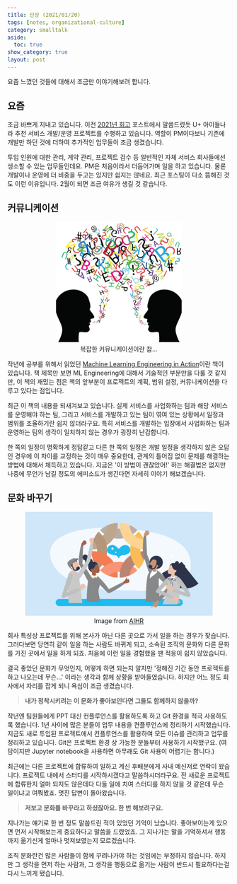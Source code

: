 ```yaml
---
title: 단상 (2021/01/20)
tags: [notes, organizational-culture]
category: smalltalk
aside:
  toc: true
show_category: true
layout: post
---
```


요즘 느꼈던 것들에 대해서 조금만 이야기해보려 합니다.

<!--more-->

## 요즘

조금 바쁘게 지내고 있습니다.
이전 [2021년 회고](https://otzslayer.github.io/잡담/2021/12/30/2021-retrospective.html) 포스트에서 말씀드렸듯 U+ 아이들나라 추천 서비스 개발/운영 프로젝트를 수행하고 있습니다.
역할이 PM이다보니 기존에 개발만 하던 것에 더하여 추가적인 업무들이 조금 생겼습니다.

투입 인원에 대한 관리, 계약 관리, 프로젝트 검수 등 일반적인 자체 서비스 회사들에선 생소할 수 있는 업무들인데요.
PM은 처음이라서 더듬어가며 일을 하고 있습니다.
물론 개발이나 운영에 더 비중을 두고는 있지만 쉽지는 않네요.
최근 포스팅이 다소 뜸해진 것도 이런 이유입니다.
2월이 되면 조금 여유가 생길 것 같습니다.


## 커뮤니케이션

<center>
  <figure>
    <img src="/assets/images/2022-01-20-thought-about-culture/comm.jpeg" alt="Communication" style="zoom:50%;" loading="lazy" />
    <figcaption style="text-align: center;">복잡한 커뮤니케이션이란 참...</figcaption>
  </figure>
</center>

작년에 공부를 위해서 읽었던 [Machine Learning Engineering in Action](https://www.manning.com/books/machine-learning-engineering-in-action)이란 책이 있습니다.
책 제목만 보면 ML Engineering에 대해서 기술적인 부분만을 다룰 것 같지만, 이 책의 재밌는 점은 책의 앞부분이 프로젝트의 계획, 범위 설정, 커뮤니케이션을 다루고 있다는 점입니다.

최근 이 책의 내용을 되새겨보고 있습니다.
실제 서비스를 사업화하는 팀과 해당 서비스를 운영해야 하는 팀, 그리고 서비스를 개발하고 있는 팀이 엮여 있는 상황에서 일정과 범위를 조율하기란 쉽지 않더라구요.
특히 서비스를 개발하는 입장에서 사업화하는 팀과 운영하는 팀의 생각이 일치하지 않는 경우가 굉장히 난감합니다.

한 쪽의 일정이 명확하게 정답같고 다른 한 쪽의 일정은 개발 일정을 생각하지 않은 오답인 경우에 이 차이를 교정하는 것이 매우 중요한데,
관계의 틀어짐 없이 문제를 해결하는 방법에 대해서 체득하고 있습니다.
지금은 '이 방법이 괜찮았어!' 하는 해결법은 없지만 나중에 무언가 남길 정도의 에피소드가 생긴다면 자세히 이야기 해보겠습니다.


## 문화 바꾸기

<center>
  <figure>
    <img src="/assets/images/2022-01-20-thought-about-culture/org_culture.png" alt="Organization Culture" style="zoom:50%;" loading="lazy" />
    <figcaption style="text-align: center;">Image from <a href="https://www.aihr.com/blog/types-of-organizational-culture/">AIHR</a></figcaption>
  </figure>
</center>

회사 특성상 프로젝트를 위해 본사가 아닌 다른 곳으로 가서 일을 하는 경우가 잦습니다.
그러다보면 당연히 같이 일을 하는 사람도 바뀌게 되고, 소속된 조직의 문화와 다른 문화를 가진 곳에서 일을 하게 되죠.
처음에 이런 일을 경험했을 땐 적응이 쉽지 않았습니다.

결국 좋았던 문화가 무엇인지, 어떻게 하면 되는지 알지만 '정해진 기간 동안 프로젝트를 하고 나오는데 무슨...' 이라는 생각과 함께 상황을 받아들였습니다.
하지만 어느 정도 회사에서 자리를 잡게 되니 욕심이 조금 생겼습니다.

> **내가 정착시키려는 이 문화가 좋아보인다면 그들도 함께하지 않을까?**

작년엔 팀원들에게 PPT 대신 컨플루언스를 활용하도록 하고 Git 환경을 적극 사용하도록 했습니다.
1년 사이에 많은 분들이 업무 내용을 컨플루언스에 정리하기 시작했습니다.
지금도 새로 투입된 프로젝트에서 컨플루언스를 활용하여 모든 이슈를 관리하고 업무를 정리하고 있습니다.
Git은 프로젝트 환경 상 가능한 분들부터 사용하기 시작했구요.
(여담이지만 Jupyter notebook을 사용하면 아무래도 Git 사용이 어렵기는 합니다.)

최근에는 다른 프로젝트에 합류하여 일하고 계신 후배분에게 사내 메신저로 연락이 왔습니다.
프로젝트 내에서 스터디를 시작하시겠다고 말씀하시더라구요.
전 새로운 프로젝트에 합류한지 얼마 되지도 않은데다 다들 일에 치여 스터디를 하지 않을 것 같은데 무슨 일이냐고 여쭤봤죠.
멋진 답변이 돌아왔습니다.

> **저보고 문화를 바꾸라고 하셨잖아요. 한 번 해보려구요.**

지나가는 얘기로 한 번 정도 말씀드린 적이 있었던 기억이 났습니다.
좋아보이는게 있으면 먼저 시작해보는게 중요하다고 말씀을 드렸었죠.
그 지나가는 말을 기억하셔서 행동까지 옮기신게 얼마나 멋져보였는지 모르겠습니다.

조직 문화란건 많은 사람들이 함께 꾸려나가야 하는 것임에는 부정하지 않습니다.
하지만 그 생각을 먼저 하는 사람과, 그 생각을 행동으로 옮기는 사람이 반드시 필요하다는걸 다시 느끼게 됐습니다.

